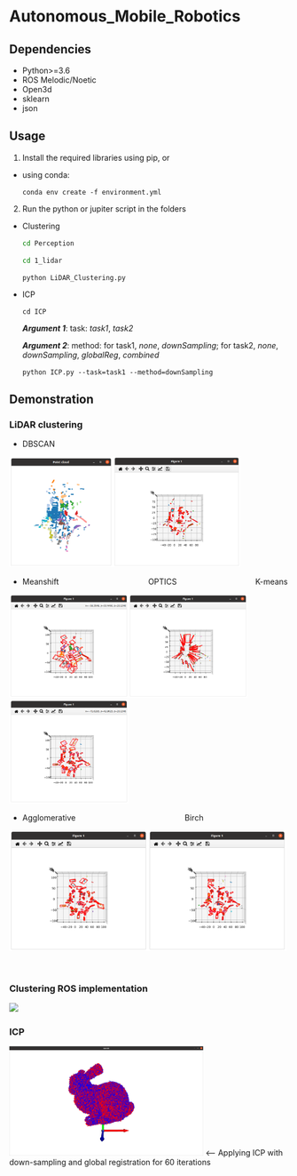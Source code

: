 # Autonomous_Mobile_Robotics

## Dependencies
* Python>=3.6
* ROS Melodic/Noetic
* Open3d
* sklearn
* json

## Usage
1. Install the required libraries using pip, or 
* using conda:

   ```terminal
   conda env create -f environment.yml
   ```

2. Run the python or jupiter script in the folders
* Clustering
   ```bash
   cd Perception
   ```

   ```bash
   cd 1_lidar
   ```

   ```terminal
   python LiDAR_Clustering.py
   ```

* ICP
   ```terminal
   cd ICP
   ```

    ***Argument 1***: task: *task1*, *task2*

    ***Argument 2***: method: for task1, *none*, *downSampling*; for task2, *none*, *downSampling*, *globalReg*, *combined*


   ```terminal
   python ICP.py --task=task1 --method=downSampling
   ```

## Demonstration

### LiDAR clustering

* DBSCAN

<img src="Perception/Examples/cls_ground.png" width="187"/><img src="Perception/Examples/ori_top.png" width="230"/>

* Meanshift&nbsp;&nbsp;&nbsp;&nbsp;&nbsp;&nbsp;&nbsp;&nbsp;&nbsp;&nbsp;&nbsp;&nbsp;&nbsp;&nbsp;&nbsp;&nbsp;&nbsp;&nbsp;&nbsp;&nbsp;&nbsp;&nbsp;&nbsp;&nbsp;&nbsp;&nbsp;&nbsp;&nbsp;&nbsp;&nbsp;&nbsp;&nbsp;&nbsp;&nbsp;&nbsp;&nbsp;&nbsp;&nbsp;&nbsp;&nbsp;&nbsp;OPTICS&nbsp;&nbsp;&nbsp;&nbsp;&nbsp;&nbsp;&nbsp;&nbsp;&nbsp;&nbsp;&nbsp;&nbsp;&nbsp;&nbsp;&nbsp;&nbsp;&nbsp;&nbsp;&nbsp;&nbsp;&nbsp;&nbsp;&nbsp;&nbsp;&nbsp;&nbsp;&nbsp;&nbsp;&nbsp;&nbsp;&nbsp;&nbsp;&nbsp;&nbsp;&nbsp;&nbsp;K-means

<img src="Perception/Examples/meanshift.png" width="215"/><img src="Perception/Examples/optics.png" width="215"/><img src="Perception/Examples/kmeans.png" width="215"/>

* Agglomerative&nbsp;&nbsp;&nbsp;&nbsp;&nbsp;&nbsp;&nbsp;&nbsp;&nbsp;&nbsp;&nbsp;&nbsp;&nbsp;&nbsp;&nbsp;&nbsp;&nbsp;&nbsp;&nbsp;&nbsp;&nbsp;&nbsp;&nbsp;&nbsp;&nbsp;&nbsp;&nbsp;&nbsp;&nbsp;&nbsp;&nbsp;&nbsp;&nbsp;&nbsp;&nbsp;&nbsp;&nbsp;&nbsp;&nbsp;&nbsp;&nbsp;&nbsp;&nbsp;&nbsp;&nbsp;&nbsp;&nbsp;&nbsp;&nbsp;&nbsp;Birch

<img src="Perception/Examples/agglomerative.png" width="250"/><img src="Perception/Examples/birch.png" width="250"/>

<br>

### Clustering ROS implementation

<img src="Perception/Examples/output1.gif" width="400"/>

<br>

### ICP
<img src="ICP/Example/combined2.png" width="350"/> <-- Applying ICP with down-sampling and global registration for 60 iterations

